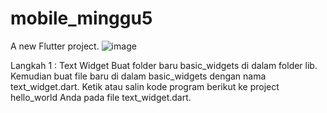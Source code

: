 # mobile_minggu5

A new Flutter project.
![image](https://github.com/KurniawatiAgustina/flutter-fundamental-part1/assets/113650883/13a4e308-2ebf-45f9-b9ca-82d84c544bd9)


 Langkah 1 : Text Widget
Buat folder baru basic_widgets di dalam folder lib. Kemudian buat file baru di dalam basic_widgets dengan nama text_widget.dart. Ketik atau salin kode program berikut ke project hello_world Anda pada file text_widget.dart.


